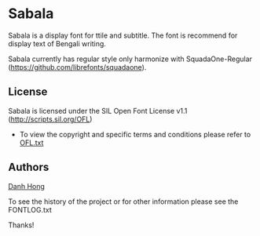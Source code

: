 ﻿Sabala
======================


Sabala is a display font for ttile and subtitle. The font is recommend for display text of Bengali writing.

Sabala currently has regular style only harmonize with SquadaOne-Regular (<https://github.com/librefonts/squadaone>).

## License


Sabala is licensed under the SIL Open Font License v1.1 (<http://scripts.sil.org/OFL>)


- To view the copyright and specific terms and conditions please refer to [OFL.txt](https://github.com/danhhong/Sabala/blob/master/OFL.txt)




## Authors

[Danh Hong](http://www.khmertype.org)

To see the history of the project or for other information please see the FONTLOG.txt 



Thanks!
